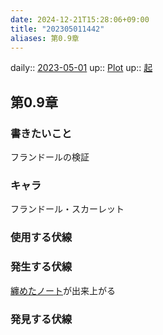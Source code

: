 ```yaml
---
date: 2024-12-21T15:28:06+09:00
title: "202305011442"
aliases: 第0.9章
---
```


daily:: [2023-05-01](/Daily_Note/2023-05-01.md)
up:: [Plot](202305011441.md)
up:: [起](202305040108.md)

## 第0.9章
### 書きたいこと
フランドールの検証

### キャラ
フランドール・スカーレット

### 使用する伏線

### 発生する伏線
[纏めたノート](202305011435.md)が出来上がる

### 発見する伏線
